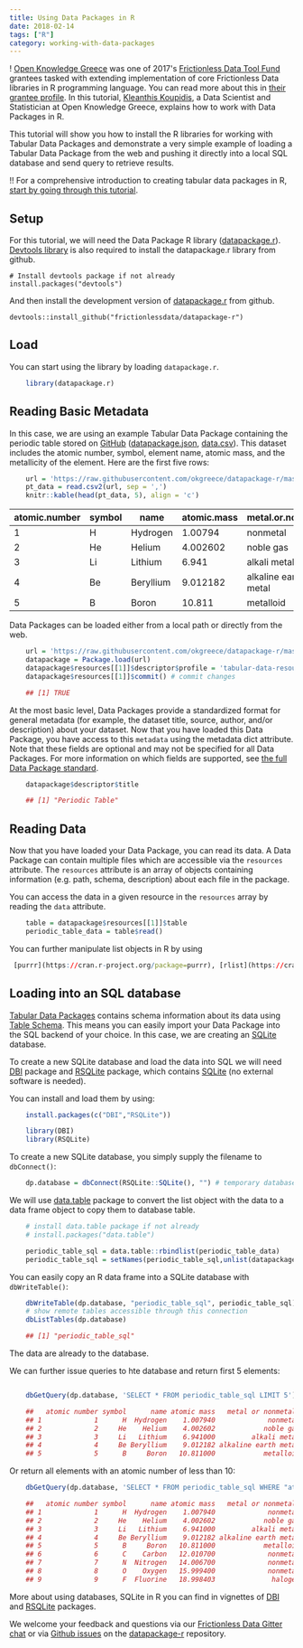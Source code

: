 ```yaml
---
title: Using Data Packages in R
date: 2018-02-14
tags: ["R"]
category: working-with-data-packages
---
```



! [Open Knowledge Greece][okgreece] was one of 2017's [Frictionless Data Tool Fund][toolfund] grantees tasked with extending implementation of core Frictionless Data libraries in R programming language. You can read more about this in [their grantee profile][toolfund-okgreece]. In this tutorial, [Kleanthis Koupidis](https://twitter.com/Kleanthis_k10), a Data Scientist and Statistician at Open Knowledge Greece, explains how to work with Data Packages in R.


This tutorial will show you how to install the R libraries for working with Tabular Data Packages and demonstrate a very simple example of loading a Tabular Data Package from the web and pushing it directly into a local SQL database and send query to retrieve results.

!! For a comprehensive introduction to creating tabular data packages in R, [start by going through this tutorial][create-r].

## Setup

For this tutorial, we will need the Data Package R library ([datapackage.r][dp-r]). [Devtools library](https://cran.r-project.org/package=devtools) is also required to install the datapackage.r library from github.

    # Install devtools package if not already
    install.packages("devtools")

And then install the development version of [datapackage.r][dp-r] from github.

    devtools::install_github("frictionlessdata/datapackage-r")

## Load

You can start using the library by loading `datapackage.r`.

```r
    library(datapackage.r)
```

## Reading Basic Metadata

In this case, we are using an example Tabular Data Package containing the periodic table stored on [GitHub](https://github.com/frictionlessdata/example-data-packages/tree/master/periodic-table) ([datapackage.json](https://raw.githubusercontent.com/frictionlessdata/example-data-packages/master/periodic-table/datapackage.json), [data.csv](https://raw.githubusercontent.com/frictionlessdata/example-data-packages/master/periodic-table/data.csv)). This dataset includes the atomic number, symbol, element name, atomic mass, and the metallicity of the element. Here are the first five rows:

```r
    url = 'https://raw.githubusercontent.com/okgreece/datapackage-r/master/vignettes/example_data/data.csv'
    pt_data = read.csv2(url, sep = ',')
    knitr::kable(head(pt_data, 5), align = 'c')
```

| atomic.number | symbol | name      | atomic.mass | metal.or.nonmetal.   |
|---------------|--------|-----------|-------------|----------------------|
| 1             | H      | Hydrogen  | 1.00794     | nonmetal             |
| 2             | He     | Helium    | 4.002602    | noble gas            |
| 3             | Li     | Lithium   | 6.941       | alkali metal         |
| 4             | Be     | Beryllium | 9.012182    | alkaline earth metal |
| 5             | B      | Boron     | 10.811      | metalloid            |

Data Packages can be loaded either from a local path or directly from the web.

```r
    url = 'https://raw.githubusercontent.com/okgreece/datapackage-r/master/vignettes/example_data/package.json'
    datapackage = Package.load(url)
    datapackage$resources[[1]]$descriptor$profile = 'tabular-data-resource' # tabular resource descriptor profile
    datapackage$resources[[1]]$commit() # commit changes

    ## [1] TRUE
```

At the most basic level, Data Packages provide a standardized format for general metadata (for example, the dataset title, source, author, and/or description) about your dataset. Now that you have loaded this Data Package, you have access to this `metadata` using the metadata dict attribute. Note that these fields are optional and may not be specified for all Data Packages. For more information on which fields are supported, see [the full Data Package standard][dp].

```r
    datapackage$descriptor$title

    ## [1] "Periodic Table"
```

## Reading Data

Now that you have loaded your Data Package, you can read its data. A Data Package can contain multiple files which are accessible via the `resources` attribute. The `resources` attribute is an array of objects containing information (e.g. path, schema, description) about each file in the package.

You can access the data in a given resource in the `resources` array by reading the `data` attribute.

```r
    table = datapackage$resources[[1]]$table
    periodic_table_data = table$read()
```

You can further manipulate list objects in R by using

```r
 [purrr](https://cran.r-project.org/package=purrr), [rlist](https://cran.r-project.org/package=rlist) packages.
```

## Loading into an SQL database

[Tabular Data Packages][tdp] contains schema information about its data using [Table Schema][ts]. This means you can easily import your Data Package into the SQL backend of your choice. In this case, we are creating an [SQLite](http://sqlite.org/) database.

To create a new SQLite database and load the data into SQL we will need [DBI](https://cran.r-project.org/package=DBI) package and [RSQLite](https://cran.r-project.org/package=RSQLite) package, which contains [SQLite](https://www.sqlite.org/) (no external software is needed).

You can install and load them by using:

```r
    install.packages(c("DBI","RSQLite"))

    library(DBI)
    library(RSQLite)
```

To create a new SQLite database, you simply supply the filename to `dbConnect()`:

```r
    dp.database = dbConnect(RSQLite::SQLite(), "") # temporary database
```

We will use [data.table](https://cran.r-project.org/package=RSQLite) package to convert the list object with the data to a data frame object to copy them to database table.

```r
    # install data.table package if not already
    # install.packages("data.table")

    periodic_table_sql = data.table::rbindlist(periodic_table_data)
    periodic_table_sql = setNames(periodic_table_sql,unlist(datapackage$resources[[1]]$headers))
```

You can easily copy an R data frame into a SQLite database with `dbWriteTable()`:

```r
    dbWriteTable(dp.database, "periodic_table_sql", periodic_table_sql)
    # show remote tables accessible through this connection
    dbListTables(dp.database)

    ## [1] "periodic_table_sql"
```

The data are already to the database.

We can further issue queries to hte database and return first 5 elements:

```r

    dbGetQuery(dp.database, 'SELECT * FROM periodic_table_sql LIMIT 5')

    ##   atomic number symbol      name atomic mass   metal or nonmetal?
    ## 1             1      H  Hydrogen    1.007940             nonmetal
    ## 2             2     He    Helium    4.002602            noble gas
    ## 3             3     Li   Lithium    6.941000         alkali metal
    ## 4             4     Be Beryllium    9.012182 alkaline earth metal
    ## 5             5      B     Boron   10.811000            metalloid
```

Or return all elements with an atomic number of less than 10:

```r
    dbGetQuery(dp.database, 'SELECT * FROM periodic_table_sql WHERE "atomic number" < 10')

    ##   atomic number symbol      name atomic mass   metal or nonmetal?
    ## 1             1      H  Hydrogen    1.007940             nonmetal
    ## 2             2     He    Helium    4.002602            noble gas
    ## 3             3     Li   Lithium    6.941000         alkali metal
    ## 4             4     Be Beryllium    9.012182 alkaline earth metal
    ## 5             5      B     Boron   10.811000            metalloid
    ## 6             6      C    Carbon   12.010700             nonmetal
    ## 7             7      N  Nitrogen   14.006700             nonmetal
    ## 8             8      O    Oxygen   15.999400             nonmetal
    ## 9             9      F  Fluorine   18.998403              halogen
```

More about using databases, SQLite in R you can find in vignettes of [DBI](https://cran.r-project.org/package=DBI) and [RSQLite](https://cran.r-project.org/package=RSQLite) packages.

We welcome your feedback and questions via our [Frictionless Data Gitter chat][fd-gitter] or via [Github issues][dp-r-issues] on the [datapackage-r][dp-r] repository.

[dp]: /specs/data-package/
[tdp]: /specs/tabular-data-package/
[okgreece]: http://okfn.gr/
[toolfund]: https://toolfund.frictionlessdata.io
[toolfund-okgreece]:https://frictionlessdata.io/articles/open-knowledge-greece/
[dp-r]: https://github.com/frictionlessdata/datapackage-r
[ts]: /docs/table-schema/
[r-devtools]: https://cran.r-project.org/package=devtools
[fd-gitter]: http://gitter.im/frictionlessdata/chat
[dp-r-issues]: https://github.com/frictionlessdata/datapackage-r/issues

[create-r]: /docs/creating-tabular-data-packages-in-r/
